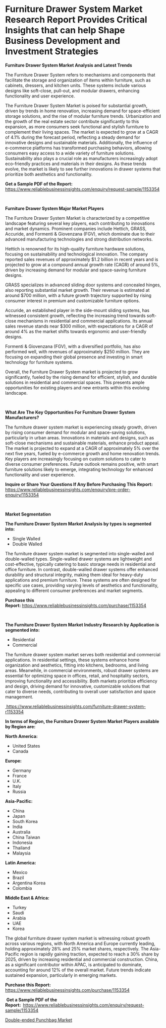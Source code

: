 <p><h1>Furniture Drawer System Market Research Report Provides Critical Insights that can help Shape Business Development and Investment Strategies</h1></p><p><strong>Furniture Drawer System Market Analysis and Latest Trends</strong></p>
<p><p>The Furniture Drawer System refers to mechanisms and components that facilitate the storage and organization of items within furniture, such as cabinets, dressers, and kitchen units. These systems include various designs like soft-close, pull-out, and modular drawers, enhancing functionality and user experience. </p><p>The Furniture Drawer System Market is poised for substantial growth, driven by trends in home renovation, increasing demand for space-efficient storage solutions, and the rise of modular furniture trends. Urbanization and the growth of the real estate sector contribute significantly to this expansion, as more consumers seek functional and stylish furniture to complement their living spaces. The market is expected to grow at a CAGR of 4.1% during the forecast period, reflecting a steady demand for innovative designs and sustainable materials. Additionally, the influence of e-commerce platforms has transformed purchasing behaviors, allowing consumers easy access to a wide variety of furniture solutions. Sustainability also plays a crucial role as manufacturers increasingly adopt eco-friendly practices and materials in their designs. As these trends evolve, the market is likely to see further innovations in drawer systems that prioritize both aesthetics and functionality.</p></p>
<p><strong>Get a Sample PDF of the Report:&nbsp;</strong> <a href="https://www.reliablebusinessinsights.com/enquiry/request-sample/1153354?utm_campaign=2094&utm_medium=2&utm_source=Github&utm_content=ia&utm_term=10022025&utm_id=furniture-drawer-system">https://www.reliablebusinessinsights.com/enquiry/request-sample/1153354</a></p>
<p>&nbsp;</p>
<p><strong>Furniture Drawer System Major Market Players</strong></p>
<p><p>The Furniture Drawer System Market is characterized by a competitive landscape featuring several key players, each contributing to innovations and market dynamics. Prominent companies include Hettich, GRASS, Accuride, and Formenti & Giovenzana (FGV), which dominate due to their advanced manufacturing technologies and strong distribution networks.</p><p>Hettich is renowned for its high-quality furniture hardware solutions, focusing on sustainability and technological innovation. The company reported sales revenues of approximately $1.2 billion in recent years and is projected to grow at a compound annual growth rate (CAGR) of around 5%, driven by increasing demand for modular and space-saving furniture designs.</p><p>GRASS specializes in advanced sliding door systems and concealed hinges, also reporting substantial market growth. Their revenue is estimated at around $700 million, with a future growth trajectory supported by rising consumer interest in premium and customizable furniture options.</p><p>Accuride, an established player in the side-mount sliding systems, has witnessed consistent growth, reflecting the increasing trend towards soft-close mechanisms in residential and commercial applications. Its annual sales revenue stands near $300 million, with expectations for a CAGR of around 4% as the market shifts towards ergonomic and user-friendly designs.</p><p>Formenti & Giovenzana (FGV), with a diversified portfolio, has also performed well, with revenues of approximately $250 million. They are focusing on expanding their global presence and investing in smart technology for furniture systems.</p><p>Overall, the Furniture Drawer System market is projected to grow significantly, fueled by the rising demand for efficient, stylish, and durable solutions in residential and commercial spaces. This presents ample opportunities for existing players and new entrants within this evolving landscape.</p></p>
<p>&nbsp;</p>
<p><strong>What Are The Key Opportunities For Furniture Drawer System Manufacturers?</strong></p>
<p><p>The furniture drawer system market is experiencing steady growth, driven by rising consumer demand for modular and space-saving solutions, particularly in urban areas. Innovations in materials and designs, such as soft-close mechanisms and sustainable materials, enhance product appeal. The market is projected to expand at a CAGR of approximately 5% over the next five years, fueled by e-commerce growth and home renovation trends. Key players are increasingly focusing on custom solutions to cater to diverse consumer preferences. Future outlook remains positive, with smart furniture solutions likely to emerge, integrating technology for enhanced functionality and user experience.</p></p>
<p><strong>Inquire or Share Your Questions If Any Before Purchasing This Report:</strong> <a href="https://www.reliablebusinessinsights.com/enquiry/pre-order-enquiry/1153354?utm_campaign=2094&utm_medium=2&utm_source=Github&utm_content=ia&utm_term=10022025&utm_id=furniture-drawer-system">https://www.reliablebusinessinsights.com/enquiry/pre-order-enquiry/1153354</a></p>
<p>&nbsp;</p>
<p><strong>Market Segmentation</strong></p>
<p><strong>The Furniture Drawer System Market Analysis by types is segmented into:</strong></p>
<p><ul><li>Single Walled</li><li>Double Walled</li></ul></p>
<p><p>The furniture drawer system market is segmented into single-walled and double-walled types. Single-walled drawer systems are lightweight and cost-effective, typically catering to basic storage needs in residential and office furniture. In contrast, double-walled drawer systems offer enhanced durability and structural integrity, making them ideal for heavy-duty applications and premium furniture. These systems are often designed for specific use cases, providing varying levels of aesthetics and functionality, appealing to different consumer preferences and market segments.</p></p>
<p><strong>Purchase this Report:&nbsp;</strong><a href="https://www.reliablebusinessinsights.com/purchase/1153354?utm_campaign=2094&utm_medium=2&utm_source=Github&utm_content=ia&utm_term=10022025&utm_id=furniture-drawer-system">https://www.reliablebusinessinsights.com/purchase/1153354</a></p>
<p>&nbsp;</p>
<p><strong>The Furniture Drawer System Market Industry Research by Application is segmented into:</strong></p>
<p><ul><li>Residential</li><li>Commercial</li></ul></p>
<p><p>The furniture drawer system market serves both residential and commercial applications. In residential settings, these systems enhance home organization and aesthetics, fitting into kitchens, bedrooms, and living areas. Meanwhile, in commercial environments, robust drawer systems are essential for optimizing space in offices, retail, and hospitality sectors, improving functionality and accessibility. Both markets prioritize efficiency and design, driving demand for innovative, customizable solutions that cater to diverse needs, contributing to overall user satisfaction and space management.</p></p>
<p><a href="https://www.reliablebusinessinsights.com/furniture-drawer-system-r1153354?utm_campaign=2094&utm_medium=2&utm_source=Github&utm_content=ia&utm_term=10022025&utm_id=furniture-drawer-system">&nbsp;https://www.reliablebusinessinsights.com/furniture-drawer-system-r1153354</a></p>
<p><strong>In terms of Region, the Furniture Drawer System Market Players available by Region are:</strong></p>
<p>
    <p> <strong> North America: </strong>
        <ul>
            <li>United States</li>
            <li>Canada</li>
        </ul>
        </p> 
    <p> <strong> Europe: </strong>
        <ul>
            <li>Germany</li>
            <li>France</li>
            <li>U.K.</li>
            <li>Italy</li>
            <li>Russia</li>
        </ul>
        </p> 
    <p> <strong> Asia-Pacific: </strong>
        <ul>
            <li>China</li>
            <li>Japan</li>
            <li>South Korea</li>
            <li>India</li>
            <li>Australia</li>
            <li>China Taiwan</li>
            <li>Indonesia</li>
            <li>Thailand</li>
            <li>Malaysia</li>
        </ul>
        </p> 
    <p> <strong> Latin America: </strong>
        <ul>
            <li>Mexico</li>
            <li>Brazil</li>
            <li>Argentina Korea</li>
            <li>Colombia</li>
        </ul>
        </p> 
    <p> <strong> Middle East & Africa: </strong>
        <ul>
            <li>Turkey</li>
            <li>Saudi</li>
            <li>Arabia</li>
            <li>UAE</li>
            <li>Korea</li>
        </ul>
    </p>
    </p>
<p><p>The global furniture drawer system market is witnessing robust growth across various regions, with North America and Europe currently leading, holding approximately 28% and 25% market shares, respectively. The Asia-Pacific region is rapidly gaining traction, expected to reach a 30% share by 2025, driven by increasing residential and commercial construction. China, as a significant contributor within APAC, is anticipated to dominate, accounting for around 12% of the overall market. Future trends indicate sustained expansion, particularly in emerging markets.</p></p>
<p><strong>Purchase this Report: </strong><a href="https://www.reliablebusinessinsights.com/purchase/1153354?utm_campaign=2094&utm_medium=2&utm_source=Github&utm_content=ia&utm_term=10022025&utm_id=furniture-drawer-system">https://www.reliablebusinessinsights.com/purchase/1153354</a></p>
<p>&nbsp;<strong>Get a Sample PDF of the Report:&nbsp;&nbsp;</strong><a href="https://www.reliablebusinessinsights.com/enquiry/request-sample/1153354?utm_campaign=2094&utm_medium=2&utm_source=Github&utm_content=ia&utm_term=10022025&utm_id=furniture-drawer-system">https://www.reliablebusinessinsights.com/enquiry/request-sample/1153354</a></p>
<p><strong></strong></p>
<p><p><a href="https://github.com/DixieGrimes/Market-Research-Report-List-1/blob/main/double-ended-punchbag-market.md?utm_campaign=2094&utm_medium=2&utm_source=Github&utm_content=ia&utm_term=10022025&utm_id=furniture-drawer-system">Double-ended Punchbag Market</a></p></p>
